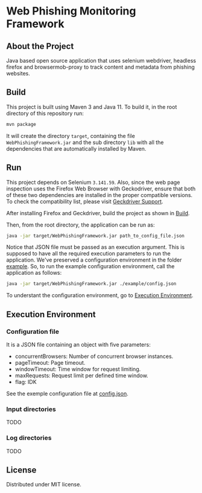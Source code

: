 # Web Phishing Monitoring Framework

## About the Project

Java based open source application that uses selenium webdriver, headless firefox and browsermob-proxy to track content and metadata from phishing websites.

## Build

This project is built using Maven 3 and Java 11.
To build it, in the root directory of this repository run:
```sh
mvn package
```

It will create the directory `target`, containing the file
`WebPhishingFramework.jar` and the sub directory `lib` with all the
dependencies that are automatically installed by Maven.

## Run
This project depends on Selenium `3.141.59`.
Also, since the web page inspection uses the Firefox Web Browser with
Geckodriver, ensure that both of these two dependencies are installed
in the proper compatible versions.
To check the compatibility list, please visit
[Geckdriver Support](https://firefox-source-docs.mozilla.org/testing/geckodriver/Support.html).

After installing Firefox and Geckdriver, build the project as shown in
[Build](#build).

Then, from the root directory, the application can be run as: 
```sh
java -jar target/WebPhishingFramework.jar path_to_config_file.json
```

Notice that JSON file must be passed as an execution argument.
This is supposed to have all the required execution parameters to run the
application.
We've preserved a configuration environment in the folder
[example](example).
So, to run the example configuration environment, call the application
as follows:
```sh
java -jar target/WebPhishingFramework.jar ./example/config.json
```

To understant the configuration environment, go to
[Execution Environment](#execution-environment).

## Execution Environment

### Configuration file
It is a JSON file containing an object with five parameters:
* concurrentBrowsers: Number of concurrent browser instances.
* pageTimeout: Page timeout.
* windowTimeout: Time window for request limiting.
* maxRequests: Request limit per defined time window.
* flag: IDK

See the exemple configuration file at [config.json](example/config.json).

### Input directories
TODO

### Log directories
TODO 

## License
Distributed under MIT license.
